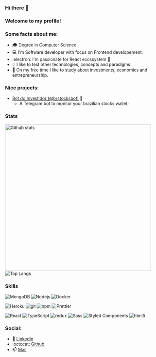 ### Hi there 👋

### Welcome to my profile!

### Some facts about me:

- :mortar_board: Degree in Computer Science.
- :computer: I'm Software developer with focus on Frontend developement.
- :electron: I'm passionate for React ecossystem :blue_heart:
- :bulb: I like to test other technologies, concepts and paradigms.
- :money_with_wings: On my free time I like to study about investments, economics and entrepreneurship.

### Nice projects:

- [Bot do Investidor (@brstocksbot)](https://t.me/brstocksbot) :robot:
  - A Telegram bot to monitor your brazilian stocks wallet;

### Stats

<p>
  <img width="480px" alt="Github stats" src="https://github-readme-stats.vercel.app/api?username=hick97&hide=issues&count_private=true&show_icons=true&theme=dark&icon_color=ffffff" />
  <img alt="Top Langs" src="https://github-readme-stats.vercel.app/api/top-langs/?username=hick97&layout=compact&hide=PHP,Java&langs_count=8&theme=dark" />
</p>

### Skills

<p>
  <img alt="MongoDB" src="https://img.shields.io/badge/-MongoDB-13aa52?style=flat-square&logo=mongodb&logoColor=white" />
  <img alt="Nodejs" src="https://img.shields.io/badge/-Nodejs-43853d?style=flat-square&logo=Node.js&logoColor=white" />
  <img alt="Docker" src="https://img.shields.io/badge/-Docker-46a2f1?style=flat-square&logo=docker&logoColor=white" />
</p>
<p>
  <img alt="Heroku" src="https://img.shields.io/badge/-Heroku-430098?style=flat-square&logo=heroku&logoColor=white" />
  <img alt="git" src="https://img.shields.io/badge/-Git-F05032?style=flat-square&logo=git&logoColor=white" />
  <img alt="npm" src="https://img.shields.io/badge/-NPM-CB3837?style=flat-square&logo=npm&logoColor=white" />
  <img alt="Prettier" src="https://img.shields.io/badge/-Prettier-F7B93E?style=flat-square&logo=prettier&logoColor=white" />
</p>
<p>
  <img alt="React" src="https://img.shields.io/badge/-React-45b8d8?style=flat-square&logo=react&logoColor=white" />
  <img alt="TypeScript" src="https://img.shields.io/badge/-TypeScript-007ACC?style=flat-square&logo=typescript&logoColor=white" />
  <img alt="redux" src="https://img.shields.io/badge/-Redux-764ABC?style=flat-square&logo=redux&logoColor=white" />
  <img alt="Sass" src="https://img.shields.io/badge/-Sass-CC6699?style=flat-square&logo=sass&logoColor=white" />
  <img alt="Styled Components" src="https://img.shields.io/badge/-Styled_Components-db7092?style=flat-square&logo=styled-components&logoColor=white" />
  <img alt="html5" src="https://img.shields.io/badge/-HTML5-E34F26?style=flat-square&logo=html5&logoColor=white" />
</p>

### Social:

- :blue_heart: [LinkedIn](https://www.linkedin.com/in/henrique-augusto-84b490133/)
- :octocat: [Github](https://github.com/hick97?tab=repositories)
- :mailbox: [Mail](hick_97@hotmail.com)
